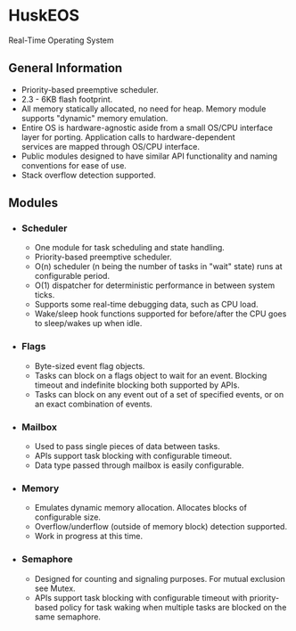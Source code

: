 # HuskEOS
Real-Time Operating System

## General Information
 * Priority-based preemptive scheduler. 
 * 2.3 - 6KB flash footprint. 
 * All memory statically allocated, no need for heap. Memory module supports "dynamic" memory emulation. 
 * Entire OS is hardware-agnostic aside from a small OS/CPU interface layer for porting. Application calls to hardware-dependent  
   services are mapped through OS/CPU interface.  
 * Public modules designed to have similar API functionality and naming conventions for ease of use. 
 * Stack overflow detection supported. 

## Modules
 * ### Scheduler
   * One module for task scheduling and state handling. 
   * Priority-based preemptive scheduler.
   * O(n) scheduler (n being the number of tasks in "wait" state) runs at configurable period. 
   * O(1) dispatcher for deterministic performance in between system ticks. 
   * Supports some real-time debugging data, such as CPU load. 
   * Wake/sleep hook functions supported for before/after the CPU goes to sleep/wakes up when idle. 
  
 * ### Flags
   * Byte-sized event flag objects. 
   * Tasks can block on a flags object to wait for an event. Blocking timeout and indefinite blocking both supported by APIs. 
   * Tasks can block on any event out of a set of specified events, or on an exact combination of events.  
  
 * ### Mailbox
   * Used to pass single pieces of data between tasks.  
   * APIs support task blocking with configurable timeout. 
   * Data type passed through mailbox is easily configurable.
  
 * ### Memory
   * Emulates dynamic memory allocation. Allocates blocks of configurable size.   
   * Overflow/underflow (outside of memory block) detection supported.  
   * Work in progress at this time. 
  
 * ### Semaphore
   * Designed for counting and signaling purposes. For mutual exclusion see Mutex.    
   * APIs support task blocking with configurable timeout with priority-based policy for task waking when multiple tasks are blocked on      the same semaphore.  


